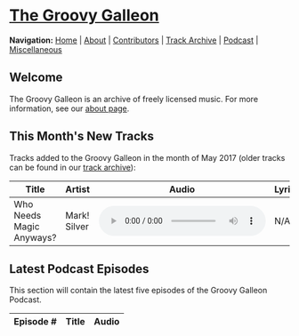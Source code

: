 # [The Groovy Galleon](/index.md)

**Navigation:** [Home](/index.md) \| [About](/about.md) \| [Contributors](/members.md) \| [Track Archive](/tunes.md) \| [Podcast](/podcast.md) \| [Miscellaneous](/misc.md)

## Welcome

The Groovy Galleon is an archive of freely licensed music. For more information, see our [about page](/about.md).

## This Month's New Tracks

Tracks added to the Groovy Galleon in the month of May 2017 (older tracks can be found in our [track archive](/tunes.md)):

| Title | Artist | Audio | Lyrics | License | Notes |
| --- | --- | --- | --- | --- | --- |
| Who Needs Magic Anyways? | Mark! Silver | <audio src="http://assets.marksilvermedia.tk/music/emawm/whoneedsmagicanyways.mp3" controls></audio> | N/A | CC 4.0 Attribution | N/A |

## Latest Podcast Episodes

This section will contain the latest five episodes of the Groovy Galleon Podcast.

| Episode # | Title | Audio |
| --- | --- | --- |
